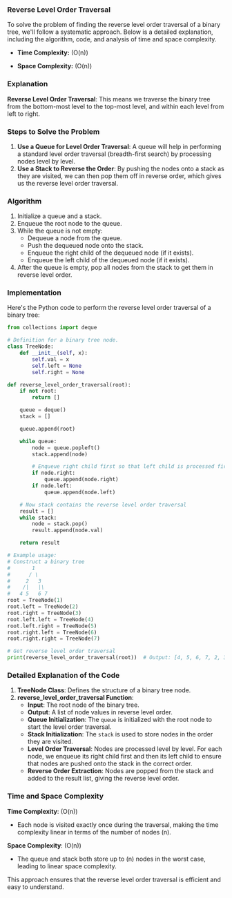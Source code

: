 ### Reverse Level Order Traversal

To solve the problem of finding the reverse level order traversal of a binary tree, we'll follow a systematic approach. Below is a detailed explanation, including the algorithm, code, and analysis of time and space complexity.

- **Time Complexity:** \(O(n)\)

- **Space Complexity:** \(O(n)\)

### Explanation

**Reverse Level Order Traversal**: This means we traverse the binary tree from the bottom-most level to the top-most level, and within each level from left to right.

### Steps to Solve the Problem

1. **Use a Queue for Level Order Traversal**: A queue will help in performing a standard level order traversal (breadth-first search) by processing nodes level by level.
2. **Use a Stack to Reverse the Order**: By pushing the nodes onto a stack as they are visited, we can then pop them off in reverse order, which gives us the reverse level order traversal.

### Algorithm

1. Initialize a queue and a stack.
2. Enqueue the root node to the queue.
3. While the queue is not empty:
   - Dequeue a node from the queue.
   - Push the dequeued node onto the stack.
   - Enqueue the right child of the dequeued node (if it exists).
   - Enqueue the left child of the dequeued node (if it exists).
4. After the queue is empty, pop all nodes from the stack to get them in reverse level order.

### Implementation

Here's the Python code to perform the reverse level order traversal of a binary tree:

```python
from collections import deque

# Definition for a binary tree node.
class TreeNode:
    def __init__(self, x):
        self.val = x
        self.left = None
        self.right = None

def reverse_level_order_traversal(root):
    if not root:
        return []

    queue = deque()
    stack = []

    queue.append(root)

    while queue:
        node = queue.popleft()
        stack.append(node)

        # Enqueue right child first so that left child is processed first in stack
        if node.right:
            queue.append(node.right)
        if node.left:
            queue.append(node.left)

    # Now stack contains the reverse level order traversal
    result = []
    while stack:
        node = stack.pop()
        result.append(node.val)

    return result

# Example usage:
# Construct a binary tree
#       1
#      / \
#     2   3
#    /|   |\
#   4 5   6 7
root = TreeNode(1)
root.left = TreeNode(2)
root.right = TreeNode(3)
root.left.left = TreeNode(4)
root.left.right = TreeNode(5)
root.right.left = TreeNode(6)
root.right.right = TreeNode(7)

# Get reverse level order traversal
print(reverse_level_order_traversal(root))  # Output: [4, 5, 6, 7, 2, 3, 1]
```

### Detailed Explanation of the Code

1. **TreeNode Class**: Defines the structure of a binary tree node.
2. **reverse_level_order_traversal Function**:
   - **Input**: The root node of the binary tree.
   - **Output**: A list of node values in reverse level order.
   - **Queue Initialization**: The `queue` is initialized with the root node to start the level order traversal.
   - **Stack Initialization**: The `stack` is used to store nodes in the order they are visited.
   - **Level Order Traversal**: Nodes are processed level by level. For each node, we enqueue its right child first and then its left child to ensure that nodes are pushed onto the stack in the correct order.
   - **Reverse Order Extraction**: Nodes are popped from the stack and added to the result list, giving the reverse level order.

### Time and Space Complexity

**Time Complexity**: \(O(n)\)
- Each node is visited exactly once during the traversal, making the time complexity linear in terms of the number of nodes \(n\).

**Space Complexity**: \(O(n)\)
- The queue and stack both store up to \(n\) nodes in the worst case, leading to linear space complexity.

This approach ensures that the reverse level order traversal is efficient and easy to understand.